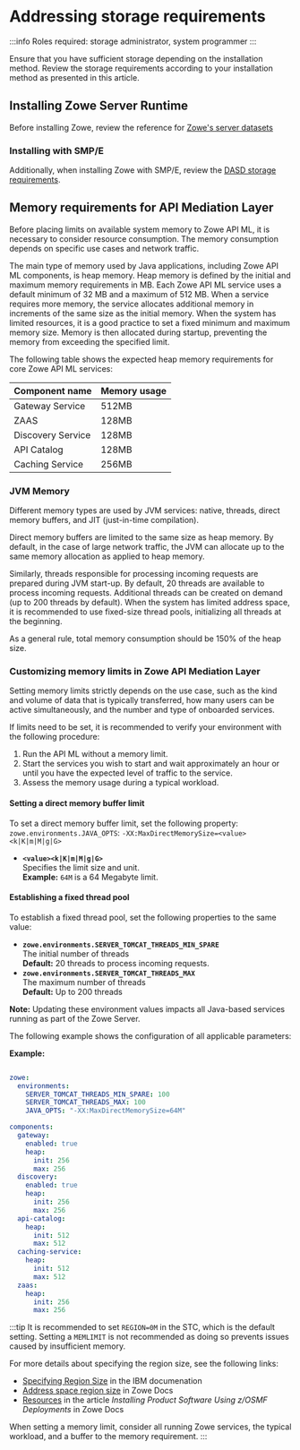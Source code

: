 # Addressing storage requirements 

:::info Roles required: storage administrator, system programmer
:::

Ensure that you have sufficient storage depending on the installation method. Review the storage requirements according 
to your installation method as presented in this article. 

## Installing Zowe Server Runtime

Before installing Zowe, review the reference for [Zowe's server datasets](../appendix/server-datasets.md)

### Installing with SMP/E

Additionally, when installing Zowe with SMP/E, review the [DASD storage requirements](../user-guide/install-zowe-smpe-overview.md#dasd-storage-requirements).

## Memory requirements for API Mediation Layer

Before placing limits on available system memory to Zowe API ML, it is necessary to consider resource consumption. 
The memory consumption depends on specific use cases and network traffic.

The main type of memory used by Java applications, including Zowe API ML components, is heap memory. Heap memory is defined by the initial and maximum memory requirements in MB. 
Each Zowe API ML service uses a default minimum of 32 MB and a maximum of 512 MB. When a service requires more memory, the service allocates additional memory in increments of the same size as the initial memory. When the system has limited resources, it is a good practice to set a fixed minimum and maximum memory size. Memory is then allocated during startup, preventing the memory from exceeding the specified limit.

The following table shows the expected heap memory requirements for core Zowe API ML services:

Component name | Memory usage
---|---
Gateway Service | 512MB
ZAAS | 128MB
Discovery Service | 128MB
API Catalog | 128MB
Caching Service | 256MB

### JVM Memory

Different memory types are used by JVM services: native, threads, direct memory buffers, and JIT (just-in-time compilation). 

Direct memory buffers are limited to the same size as heap memory. By default, in the case of large network traffic, the JVM can allocate up to the same memory allocation as applied to heap memory.

Similarly, threads responsible for processing incoming requests are prepared during JVM start-up. By default, 20 threads are available to process incoming requests. Additional threads can be created on demand (up to 200 threads by default). When the system has limited address space, it is recommended to use fixed-size thread pools, initializing all threads at the beginning.

As a general rule, total memory consumption should be 150% of the heap size. 

### Customizing memory limits in Zowe API Mediation Layer

Setting memory limits strictly depends on the use case, such as the kind and volume of data that is typically transferred, how many users can be active simultaneously, and the number and type of onboarded services. 

If limits need to be set, it is recommended to verify your environment with the following procedure:
1. Run the API ML without a memory limit.
2. Start the services you wish to start and wait approximately an hour or until you have the expected level of traffic to the service.
3. Assess the memory usage during a typical workload.

#### Setting a direct memory buffer limit

To set a direct memory buffer limit, set the following property:
  `zowe.environments.JAVA_OPTS`: `-XX:MaxDirectMemorySize=<value><k|K|m|M|g|G>`

* **`<value><k|K|m|M|g|G>`**  
Specifies the limit size and unit.  
**Example:** `64M` is a 64 Megabyte limit.

#### Establishing a fixed thread pool

To establish a fixed thread pool, set the following properties to the same value:
* **`zowe.environments.SERVER_TOMCAT_THREADS_MIN_SPARE`**  
The initial number of threads  
**Default:** 20 threads to process incoming requests. 
* **`zowe.environments.SERVER_TOMCAT_THREADS_MAX`**  
The maximum number of threads  
**Default:** Up to 200 threads

**Note:** Updating these environment values impacts all Java-based services running as part of the Zowe Server.

The following example shows the configuration of all applicable parameters:

**Example:**

```yaml

zowe:
  environments:
    SERVER_TOMCAT_THREADS_MIN_SPARE: 100
    SERVER_TOMCAT_THREADS_MAX: 100
    JAVA_OPTS: "-XX:MaxDirectMemorySize=64M"

components:
  gateway:
    enabled: true
    heap:
      init: 256
      max: 256
  discovery:
    enabled: true
    heap:
      init: 256
      max: 256
  api-catalog:
    heap:
      init: 512
      max: 512
  caching-service:
    heap:
      init: 512
      max: 512
  zaas:
    heap:
      init: 256
      max: 256
```

:::tip
It is recommended to set `REGION=0M` in the STC, which is the default setting. Setting a `MEMLIMIT` is not recommended as doing so prevents issues caused by insufficient memory. 

For more details about specifying the region size, see the following links:  
* [Specifying Region Size](https://www.ibm.com/docs/en/zos/3.1.0?topic=limit-specifying-region-size) in the IBM documenation
* [Address space region size](../user-guide/configure-uss.md#address-space-region-size) in Zowe Docs
* [Resources](../user-guide/install-zowe-pswi-deployment.md#resources) in the article _Installing Product Software Using z/OSMF Deployments_ in Zowe Docs

When setting a memory limit, consider all running Zowe services, the typical workload, and a buffer to the memory requirement.
:::
